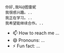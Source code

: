     你好,我叫@图雷妮
    我很感兴趣。..
    我正在学习。..
    我希望能继续合作。..
   - 📫 How to reach me ...
  - 😄 Pronouns: ...
 - ⚡ Fun fact: ...

<!---
tureany/tureany 是一个 ✨ 特殊 ✨ 存储库，因为它的“README.md”（此文件）出现在您的 GitHub 个人资料上。
您可以点击预览链接来查看您的更改。
--->
